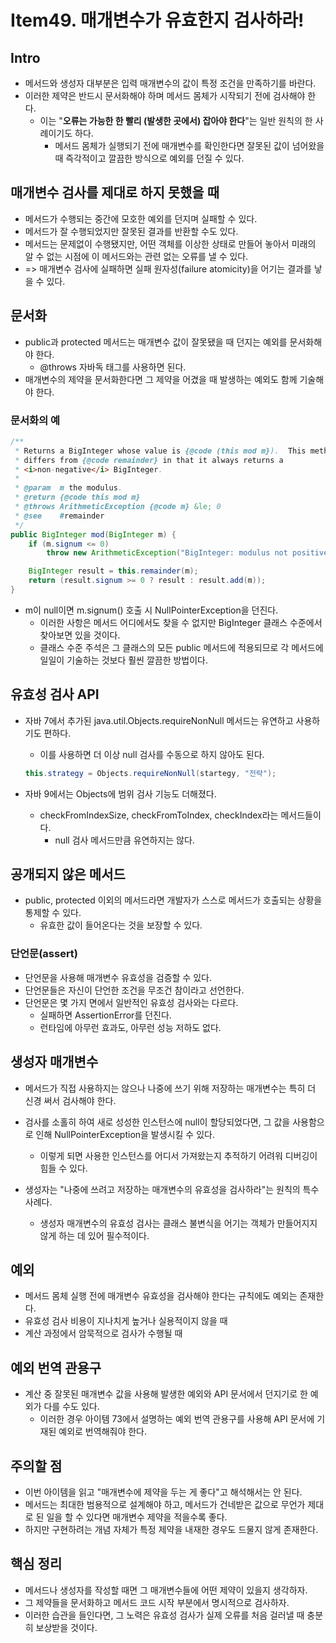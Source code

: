 # Item49. 매개변수가 유효한지 검사하라!

## Intro

- 메서드와 생성자 대부분은 입력 매개변수의 값이 특정 조건을 만족하기를 바란다.
- 이러한 제약은 반드시 문서화해야 하며 메서드 몸체가 시작되기 전에 검사해야 한다.
  - 이는 "**오류는 가능한 한 빨리 (발생한 곳에서) 잡아야 한다**"는 일반 원칙의 한 사례이기도 하다.
    - 메서드 몸체가 실행되기 전에 매개변수를 확인한다면 잘못된 값이 넘어왔을 때 즉각적이고 깔끔한 방식으로 예외를 던질 수 있다. 





## 매개변수 검사를 제대로 하지 못했을 때

- 메서드가 수행되는 중간에 모호한 예외를 던지며 실패할 수 있다.
- 메서드가 잘 수행되었지만 잘못된 결과를 반환할 수도 있다.
- 메서드는 문제없이 수행됐지만, 어떤 객체를 이상한 상태로 만들어 놓아서 미래의 알 수 없는 시점에 이 메서드와는 관련 없는 오류를 낼 수 있다.
- => 매개변수 검사에 실패하면 실패 원자성(failure atomicity)을 어기는 결과를 낳을 수 있다.





## 문서화

- public과 protected 메서드는 매개변수 값이 잘못됐을 때 던지는 예외를 문서화해야 한다.
  - @throws 자바독 태그를 사용하면 된다.
- 매개변수의 제약을 문서화한다면 그 제약을 어겼을 때 발생하는 예외도 함께 기술해야 한다.



### 문서화의 예

~~~java
/**
 * Returns a BigInteger whose value is {@code (this mod m}).  This method
 * differs from {@code remainder} in that it always returns a
 * <i>non-negative</i> BigInteger.
 *
 * @param  m the modulus.
 * @return {@code this mod m}
 * @throws ArithmeticException {@code m} &le; 0
 * @see    #remainder
 */
public BigInteger mod(BigInteger m) {
    if (m.signum <= 0)
        throw new ArithmeticException("BigInteger: modulus not positive");

    BigInteger result = this.remainder(m);
    return (result.signum >= 0 ? result : result.add(m));
}
~~~

- m이 null이면 m.signum() 호출 시 NullPointerException을 던진다.
  - 이러한 사항은 메서드 어디에서도 찾을 수 없지만 BigInteger 클래스 수준에서 찾아보면 있을 것이다.
  - 클래스 수준 주석은 그 클래스의 모든 public 메서드에 적용되므로 각 메서드에 일일이 기술하는 것보다 훨씬 깔끔한 방법이다.





## 유효성 검사 API

- 자바 7에서 추가된 java.util.Objects.requireNonNull 메서드는 유연하고 사용하기도 편하다.

  - 이를 사용하면 더 이상 null 검사를 수동으로 하지 않아도 된다.

  ~~~java
  this.strategy = Objects.requireNonNull(startegy, "전략");
  ~~~

- 자바 9에서는 Objects에 범위 검사 기능도 더해졌다. 

  - checkFromIndexSize, checkFromToIndex, checkIndex라는 메서드들이다.
    - null 검사 메서드만큼 유연하지는 않다.





## 공개되지 않은 메서드

- public, protected 이외의 메서드라면 개발자가 스스로 메서드가 호출되는 상황을 통제할 수 있다. 
  - 유효한 값이 들어온다는 것을 보장할 수 있다.



### 단언문(assert)

- 단언문을 사용해 매개변수 유효성을 검증할 수 있다.
- 단언문들은 자신이 단언한 조건을 무조건 참이라고 선언한다.
- 단언문은 몇 가지 면에서 일반적인 유효성 검사와는 다르다.
  - 실패하면 AssertionError를 던진다.
  - 런타임에 아무런 효과도, 아무런 성능 저하도 없다.





## 생성자 매개변수

- 메서드가 직접 사용하지는 않으나 나중에 쓰기 위해 저장하는 매개변수는 특히 더 신경 써서 검사해야 한다.
- 검사를 소홀히 하여 새로 성성한 인스턴스에 null이 할당되었다면, 그 값을 사용함으로 인해 NullPointerException을 발생시킬 수 있다.
  - 이렇게 되면 사용한 인스턴스를 어디서 가져왔는지 추적하기 어려워 디버깅이 힘들 수 있다.

- 생성자는 "나중에 쓰려고 저장하는 매개변수의 유효성을 검사하라"는 원칙의 특수 사례다.
  - 생성자 매개변수의 유효성 검사는 클래스 불변식을 어기는 객체가 만들어지지 않게 하는 데 있어 필수적이다.





## 예외

- 메서드 몸체 실행 전에 매개변수 유효성을 검사해야 한다는 규칙에도 예외는 존재한다.
- 유효성 검사 비용이 지나치게 높거나 실용적이지 않을 때
- 계산 과정에서 암묵적으로 검사가 수행될 때





## 예외 번역 관용구

- 계산 중 잘못된 매개변수 값을 사용해 발생한 예외와 API 문서에서 던지기로 한 예외가 다를 수도 있다.
  - 이러한 경우 아이템 73에서 설명하는 예외 번역 관용구를 사용해 API 문서에 기재된 예외로 번역해줘야 한다.





## 주의할 점

- 이번 아이템을 읽고 "매개변수에 제약을 두는 게 좋다"고 해석해서는 안 된다.
- 메서드는 최대한 범용적으로 설계해야 하고, 메서드가 건네받은 값으로 무언가 제대로 된 일을 할 수 있다면 매개변수 제약을 적을수록 좋다.
- 하지만 구현하려는 개념 자체가 특정 제약을 내재한 경우도 드물지 않게 존재한다.





## 핵심 정리

- 메서드나 생성자를 작성할 때면 그 매개변수들에 어떤 제약이 있을지 생각하자.
- 그 제약들을 문서화하고 메서드 코드 시작 부분에서 명시적으로 검사하자.
- 이러한 습관을 들인다면, 그 노력은 유효성 검사가 실제 오류를 처음 걸러낼 때 충분히 보상받을 것이다.

